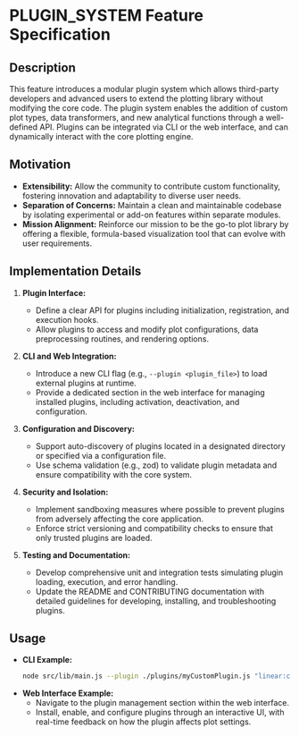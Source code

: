 # PLUGIN_SYSTEM Feature Specification

## Description
This feature introduces a modular plugin system which allows third-party developers and advanced users to extend the plotting library without modifying the core code. The plugin system enables the addition of custom plot types, data transformers, and new analytical functions through a well-defined API. Plugins can be integrated via CLI or the web interface, and can dynamically interact with the core plotting engine.

## Motivation
- **Extensibility:** Allow the community to contribute custom functionality, fostering innovation and adaptability to diverse user needs.
- **Separation of Concerns:** Maintain a clean and maintainable codebase by isolating experimental or add-on features within separate modules.
- **Mission Alignment:** Reinforce our mission to be the go-to plot library by offering a flexible, formula-based visualization tool that can evolve with user requirements.

## Implementation Details
1. **Plugin Interface:**
   - Define a clear API for plugins including initialization, registration, and execution hooks.
   - Allow plugins to access and modify plot configurations, data preprocessing routines, and rendering options.

2. **CLI and Web Integration:**
   - Introduce a new CLI flag (e.g., `--plugin <plugin_file>`) to load external plugins at runtime.
   - Provide a dedicated section in the web interface for managing installed plugins, including activation, deactivation, and configuration.

3. **Configuration and Discovery:**
   - Support auto-discovery of plugins located in a designated directory or specified via a configuration file.
   - Use schema validation (e.g., zod) to validate plugin metadata and ensure compatibility with the core system.

4. **Security and Isolation:**
   - Implement sandboxing measures where possible to prevent plugins from adversely affecting the core application.
   - Enforce strict versioning and compatibility checks to ensure that only trusted plugins are loaded.

5. **Testing and Documentation:**
   - Develop comprehensive unit and integration tests simulating plugin loading, execution, and error handling.
   - Update the README and CONTRIBUTING documentation with detailed guidelines for developing, installing, and troubleshooting plugins.

## Usage
- **CLI Example:**
  ```bash
  node src/lib/main.js --plugin ./plugins/myCustomPlugin.js "linear:column1,column2,-10,10,1"
  ```
- **Web Interface Example:**
   - Navigate to the plugin management section within the web interface.
   - Install, enable, and configure plugins through an interactive UI, with real-time feedback on how the plugin affects plot settings.
